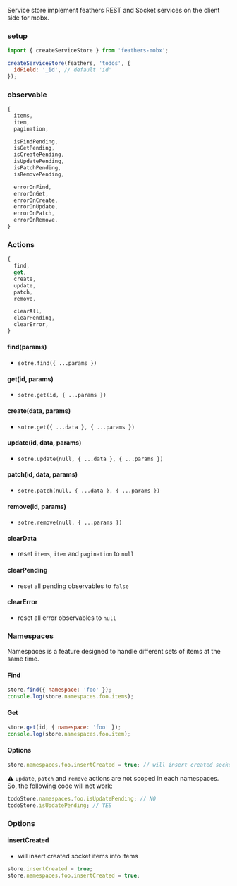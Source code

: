 Service store implement feathers REST and Socket services on the client side for mobx. 

### setup

```js
import { createServiceStore } from 'feathers-mobx';

createServiceStore(feathers, 'todos', {
  idField: '_id', // default 'id'
});
```

### observable

```js
{
  items,
  item,
  pagination,

  isFindPending,
  isGetPending,
  isCreatePending,
  isUpdatePending,
  isPatchPending,
  isRemovePending,

  errorOnFind,
  errorOnGet,
  errorOnCreate,
  errorOnUpdate,
  errorOnPatch,
  errorOnRemove,
}
```

### Actions

```js
{
  find,
  get,
  create,
  update,
  patch,
  remove,

  clearAll,
  clearPending,
  clearError,
}
```

#### find(params)

- `sotre.find({ ...params })`

#### get(id, params)

- `sotre.get(id, { ...params })`

#### create(data, params)

- `sotre.get({ ...data }, { ...params })`

#### update(id, data, params)

- `sotre.update(null, { ...data }, { ...params })`

#### patch(id, data, params)

- `sotre.patch(null, { ...data }, { ...params })`

#### remove(id, params)

- `sotre.remove(null, { ...params })`

#### clearData

- reset `items`, `item` and `pagination` to `null`

#### clearPending

- reset all pending observables to `false`

#### clearError

- reset all error observables to `null`

### Namespaces

Namespaces is a feature designed to handle different sets of items at the same time.

#### Find

```js
store.find({ namespace: 'foo' });
console.log(store.namespaces.foo.items);
```

#### Get

```js
store.get(id, { namespace: 'foo' });
console.log(store.namespaces.foo.item);
```

#### Options

```js
store.namespaces.foo.insertCreated = true; // will insert created socket items into the namespaces
```

⚠️ `update`, `patch` and `remove` actions are not scoped in each namespaces. So, the following code will not work:

```js
todoStore.namespaces.foo.isUpdatePending; // NO
todoStore.isUpdatePending; // YES
```

### Options

#### insertCreated

- will insert created socket items into items

```js
store.insertCreated = true; 
store.namespaces.foo.insertCreated = true; 
```

